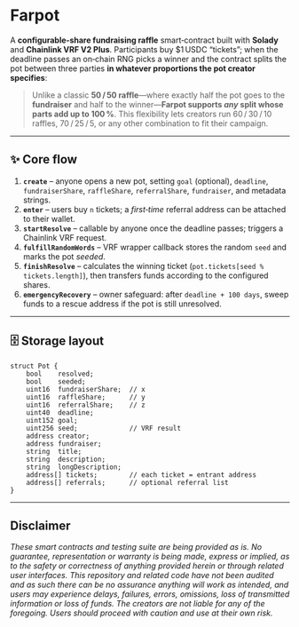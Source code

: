 # Farpot

A **configurable‑share fundraising raffle** smart‑contract built with **Solady** and **Chainlink VRF V2 Plus**. Participants buy \$1 USDC “tickets”; when the deadline passes an on‑chain RNG picks a winner and the contract splits the pot between three parties **in whatever proportions the pot creator specifies**:

> Unlike a classic **50 / 50 raffle**—where exactly half the pot goes to the **fundraiser** and half to the winner—**Farpot supports *any* split whose parts add up to 100 %**. This flexibility lets creators run 60 / 30 / 10 raffles, 70 / 25 / 5, or any other combination to fit their campaign.

---

## ✨ Core flow

1. **`create`** – anyone opens a new pot, setting `goal` (optional), `deadline`, `fundraiserShare`, `raffleShare`, `referralShare`, `fundraiser`, and metadata strings.
2. **`enter`** – users buy `n` tickets; a *first‑time* referral address can be attached to their wallet.
3. **`startResolve`** – callable by anyone once the deadline passes; triggers a Chainlink VRF request.
4. **`fulfillRandomWords`** – VRF wrapper callback stores the random `seed` and marks the pot *seeded*.
5. **`finishResolve`** – calculates the winning ticket (`pot.tickets[seed % tickets.length]`), then transfers funds according to the configured shares.
6. **`emergencyRecovery`** – owner safeguard: after `deadline + 100 days`, sweep funds to a rescue address if the pot is still unresolved.

---

## 🗄️ Storage layout

```solidity
struct Pot {
    bool    resolved;
    bool    seeded;
    uint16  fundraiserShare;  // x
    uint16  raffleShare;      // y
    uint16  referralShare;    // z
    uint40  deadline;
    uint152 goal;
    uint256 seed;             // VRF result
    address creator;
    address fundraiser;
    string  title;
    string  description;
    string  longDescription;
    address[] tickets;        // each ticket = entrant address
    address[] referrals;      // optional referral list
}
```

---

## Disclaimer

*These smart contracts and testing suite are being provided as is. No guarantee, representation or warranty is being made, express or implied, as to the safety or correctness of anything provided herein or through related user interfaces. This repository and related code have not been audited and as such there can be no assurance anything will work as intended, and users may experience delays, failures, errors, omissions, loss of transmitted information or loss of funds. The creators are not liable for any of the foregoing. Users should proceed with caution and use at their own risk.*